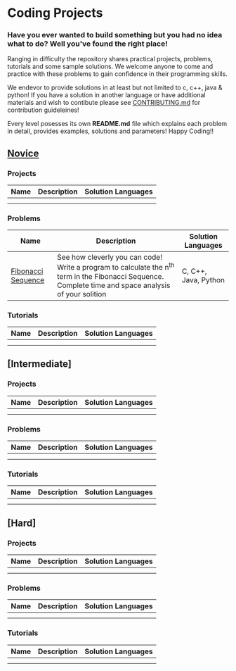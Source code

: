 # Coding Projects

### Have you ever wanted to build something but you had no idea what to do? Well you've found the right place!
Ranging in difficulty the repository shares practical projects, problems, tutorials and some sample solutions. We welcome anyone to come and practice with these problems to gain confidence in their programming skills.

We endevor to provide solutions in at least but not limited to c, c++, java & python! If you have a solution in another language or have additional materials and wish to contibute please see [CONTRIBUTING.md](CONTRIBUTING.md) for contribution guideleines!

Every level posesses its own **README.md** file which explains each problem in detail, provides examples, solutions and parameters! Happy Coding!!

## [Novice](/Novice/README.md)
### Projects

| Name | Description | Solution Languages |
| --- | --- | --- |
|  | | |
|  | | |

### Problems

| Name | Description | Solution Languages |
| --- | --- |--- |
| [Fibonacci Sequence](https://github.com/EvelynAdams/Coding-Projects/blob/main/Novice/README.md#fibonacci-sequence) | See how cleverly you can code! Write a program to calculate the n<sup>th</sup> term in the Fibonacci Sequence. Complete time and space analysis of your solition | C, C++, Java, Python |

### Tutorials

| Name | Description | Solution Languages |
| --- | --- | --- |
|  | | |
|  | | |

## [Intermediate]
### Projects

| Name | Description | Solution Languages |
| --- | --- | --- |
|  | | |
|  | | |

### Problems

| Name | Description | Solution Languages |
| --- | --- | --- |
|  | | |
|  | | |

### Tutorials

| Name | Description | Solution Languages |
| --- | --- | --- |
|  | | |
|  | | |


## [Hard]
### Projects

| Name | Description | Solution Languages |
| --- | --- | --- |
|  | | |
|  | | |

### Problems

| Name | Description | Solution Languages |
| --- | --- | --- |
|  | | |
|  | | |

### Tutorials

| Name | Description | Solution Languages |
| --- | --- | --- |
|  | | |
|  | | |

